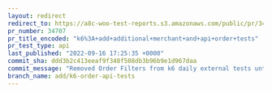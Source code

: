 ```yaml
---
layout: redirect
redirect_to: https://a8c-woo-test-reports.s3.amazonaws.com/public/pr/34707/api/index.html
pr_number: 34707
pr_title_encoded: "k6%3A+add+additional+merchant+and+api+order+tests"
pr_test_type: api
last_published: "2022-09-16 17:25:35 +0000"
commit_sha: ddd3b2c413eeaf9f348f508db3b96b9e1d967daa
commit_message: "Removed Order Filters from k6 daily external tests until the workflow…"
branch_name: add/k6-order-api-tests
---
```

